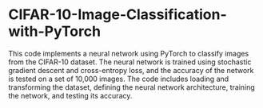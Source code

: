 # CIFAR-10-Image-Classification-with-PyTorch

This code implements a neural network using PyTorch to classify images from the CIFAR-10 dataset. 
The neural network is trained using stochastic gradient descent and cross-entropy loss, 
and the accuracy of the network is tested on a set of 10,000 images. The code includes loading and transforming the dataset, 
defining the neural network architecture, training the network, and testing its accuracy.
